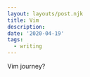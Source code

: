 ```yaml
---
layout: layouts/post.njk
title: Vim
description: 
date: '2020-04-19'
tags:
  - writing
---
```


Vim journey?


